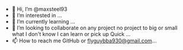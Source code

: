 - 👋 Hi, I’m @maxsteel93
- 👀 I’m interested in ...
- 🌱 I’m currently learning ...
- 💞️ I’m looking to collaborate on any project no project to big or small what I don't know I can learn or pick up Quick ...
- 📫 How to reach me GitHub or flyguybba930@gmail.com...

<!---
maxsteel93/maxsteel93 is a ✨ special ✨ repository because its `README.md` (this file) appears on your GitHub profile.
You can click the Preview link to take a look at your changes.
--->
